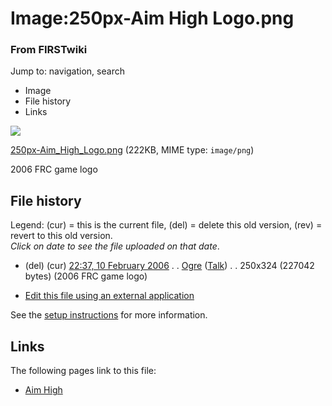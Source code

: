 

# Image:250px-Aim High Logo.png

### From FIRSTwiki

Jump to: navigation, search

  * Image
  * File history
  * Links

![](/media/0/02/250px-Aim_High_Logo.png)

[250px-Aim_High_Logo.png](/media/0/02/250px-Aim_High_Logo.png "250px-Aim High
Logo.png" ) (222KB, MIME type: `image/png`)

2006 FRC game logo

## File history

Legend: (cur) = this is the current file, (del) = delete this old version,
(rev) = revert to this old version.  
_Click on date to see the file uploaded on that date_.

  * (del) (cur) [22:37, 10 February 2006](/media/0/02/250px-Aim_High_Logo.png "/media/0/02/250px-Aim High Logo.png" ) . . [Ogre](/index.php?title=User:Ogre&action=edit "User:Ogre" ) ([Talk](/index.php?title=User_talk:Ogre&action=edit "User talk:Ogre" )) . . 250x324 (227042 bytes) (2006 FRC game logo)
  

  * [Edit this file using an external application](/index.php?title=Image:250px-Aim_High_Logo.png&action=edit&externaledit=true&mode=file "Image:250px-Aim High Logo.png" )

See the [setup
instructions](http://meta.wikimedia.org/wiki/Help:External_editors
"http://meta.wikimedia.org/wiki/Help:External_editors" ) for more information.

## Links

The following pages link to this file:

  * [Aim High](aim-high)

